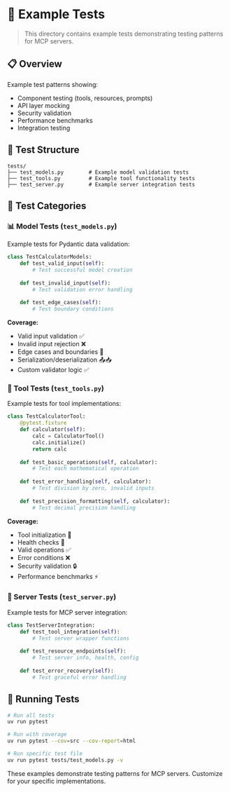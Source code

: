# 🧪 Example Tests

> This directory contains example tests demonstrating testing patterns for MCP servers.

## 📋 Overview

Example test patterns showing:
- Component testing (tools, resources, prompts)
- API layer mocking  
- Security validation
- Performance benchmarks
- Integration testing

## 📁 Test Structure

```
tests/
├── test_models.py        # Example model validation tests
├── test_tools.py         # Example tool functionality tests  
├── test_server.py        # Example server integration tests
```

## 🧪 Test Categories

### 📊 Model Tests (`test_models.py`)

Example tests for Pydantic data validation:

```python
class TestCalculatorModels:
    def test_valid_input(self):
        # Test successful model creation
        
    def test_invalid_input(self):
        # Test validation error handling
        
    def test_edge_cases(self):
        # Test boundary conditions
```

**Coverage:**
- Valid input validation ✅
- Invalid input rejection ❌
- Edge cases and boundaries 🔄
- Serialization/deserialization 📤📥
- Custom validator logic ✅

### 🔧 Tool Tests (`test_tools.py`)

Example tests for tool implementations:

```python
class TestCalculatorTool:
    @pytest.fixture
    def calculator(self):
        calc = CalculatorTool()
        calc.initialize()
        return calc
    
    def test_basic_operations(self, calculator):
        # Test each mathematical operation
        
    def test_error_handling(self, calculator):
        # Test division by zero, invalid inputs
        
    def test_precision_formatting(self, calculator):
        # Test decimal precision handling
```

**Coverage:**
- Tool initialization 🔧
- Health checks 💚
- Valid operations ✅
- Error conditions ❌
- Security validation 🔒
- Performance benchmarks ⚡

### 🚀 Server Tests (`test_server.py`)

Example tests for MCP server integration:

```python
class TestServerIntegration:
    def test_tool_integration(self):
        # Test server wrapper functions
        
    def test_resource_endpoints(self):
        # Test server info, health, config
        
    def test_error_recovery(self):
        # Test graceful error handling
```

## 🎯 Running Tests

```bash
# Run all tests
uv run pytest

# Run with coverage
uv run pytest --cov=src --cov-report=html

# Run specific test file
uv run pytest tests/test_models.py -v
```

These examples demonstrate testing patterns for MCP servers. Customize for your specific implementations.